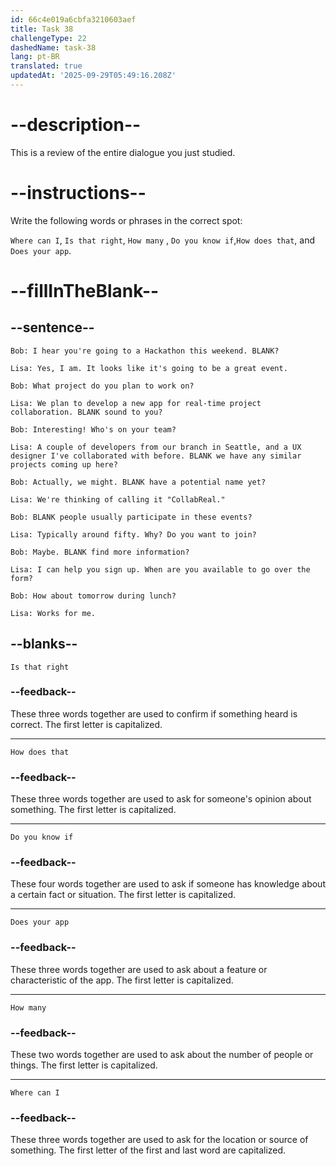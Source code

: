 ```yaml
---
id: 66c4e019a6cbfa3210603aef
title: Task 38
challengeType: 22
dashedName: task-38
lang: pt-BR
translated: true
updatedAt: '2025-09-29T05:49:16.208Z'
---
```


<!-- REVIEW -->

# --description--

This is a review of the entire dialogue you just studied.

# --instructions--

Write the following words or phrases in the correct spot:

`Where can I`, `Is that right`, `How many` , `Do you know if`,`How does that`, and `Does your app`.

# --fillInTheBlank--

## --sentence--

`Bob: I hear you're going to a Hackathon this weekend. BLANK?`

`Lisa: Yes, I am. It looks like it's going to be a great event.`

`Bob: What project do you plan to work on?`

`Lisa: We plan to develop a new app for real-time project collaboration. BLANK sound to you?`

`Bob: Interesting! Who's on your team?`

`Lisa: A couple of developers from our branch in Seattle, and a UX designer I've collaborated with before. BLANK we have any similar projects coming up here?`

`Bob: Actually, we might. BLANK have a potential name yet?`

`Lisa: We're thinking of calling it "CollabReal."`

`Bob: BLANK people usually participate in these events?`

`Lisa: Typically around fifty. Why? Do you want to join?`

`Bob: Maybe. BLANK find more information?`

`Lisa: I can help you sign up. When are you available to go over the form?`

`Bob: How about tomorrow during lunch?`

`Lisa: Works for me.`

## --blanks--

`Is that right`

### --feedback--

These three words together are used to confirm if something heard is correct. The first letter is capitalized.

---

`How does that`

### --feedback--

These three words together are used to ask for someone's opinion about something. The first letter is capitalized.

---

`Do you know if`

### --feedback--

These four words together are used to ask if someone has knowledge about a certain fact or situation. The first letter is capitalized.

---

`Does your app`

### --feedback--

These three words together are used to ask about a feature or characteristic of the app. The first letter is capitalized.

---

`How many`

### --feedback--

These two words together are used to ask about the number of people or things. The first letter is capitalized.

---

`Where can I`

### --feedback--

These three words together are used to ask for the location or source of something. The first letter of the first and last word are capitalized.
